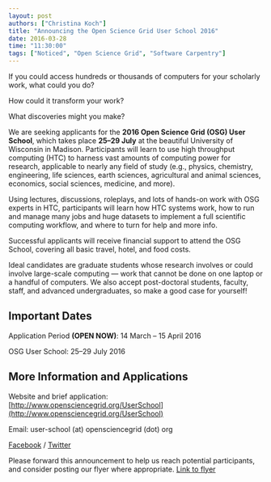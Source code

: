 ```yaml
---
layout: post
authors: ["Christina Koch"]
title: "Announcing the Open Science Grid User School 2016"
date: 2016-03-28
time: "11:30:00"
tags: ["Noticed", "Open Science Grid", "Software Carpentry"]
---
```


If you could access hundreds or thousands of computers for your scholarly work, what could you do? 

How could it transform your work?

What discoveries might you make?

We are seeking applicants for the **2016 Open Science Grid (OSG) User
School**, which takes place **25–29 July** at the beautiful University of
Wisconsin in Madison. Participants will learn to use high throughput
computing (HTC) to harness vast amounts of computing power for research,
applicable to nearly any field of study (e.g., physics, chemistry,
engineering, life sciences, earth sciences, agricultural and animal
sciences, economics, social sciences, medicine, and more).

Using lectures, discussions, roleplays, and lots of hands-on work with
OSG experts in HTC, participants will learn how HTC systems work, how to
run and manage many jobs and huge datasets to implement a full
scientific computing workflow, and where to turn for help and more info.

Successful applicants will receive financial support to attend the OSG
School, covering all basic travel, hotel, and food costs.

Ideal candidates are graduate students whose research involves or could
involve large-scale computing — work that cannot be done on one laptop
or a handful of computers. We also accept post-doctoral students,
faculty, staff, and advanced undergraduates, so make a good case for
yourself!

## Important Dates 

Application Period **(OPEN NOW)**: 14 March – 15 April 2016

OSG User School: 25–29 July 2016

## More Information and Applications

Website and brief application: [http://www.opensciencegrid.org/UserSchool](http://www.opensciencegrid.org/UserSchool)

Email: user-school (at) opensciencegrid (dot) org

[Facebook](https://www.facebook.com/OSGUserSchool) / [Twitter](https://twitter.com/osguserschool) 

Please forward this announcement to help us reach potential participants, 
and consider posting our flyer where appropriate.  [Link to flyer](https://twiki.opensciencegrid.org/twiki/bin/viewfile/Education/OSGUserSchool2016/osg-user-school-2016-flyer.pdf)